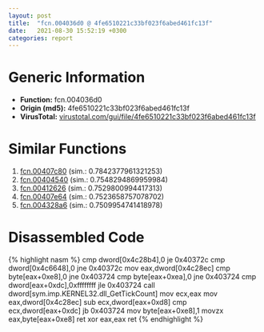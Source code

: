 ```yaml
---
layout: post
title:  "fcn.004036d0 @ 4fe6510221c33bf023f6abed461fc13f"
date:   2021-08-30 15:52:19 +0300
categories: report
---
```


# Generic Information
- **Function:** fcn.004036d0
- **Origin (md5):** 4fe6510221c33bf023f6abed461fc13f
- **VirusTotal:** [virustotal.com/gui/file/4fe6510221c33bf023f6abed461fc13f][virustotal_ref]



# Similar Functions

1. [fcn.00407c80][similar_1_ref] (sim.: 0.7842377961321253)
2. [fcn.00404540][similar_2_ref] (sim.: 0.7548294869959984)
3. [fcn.00412626][similar_3_ref] (sim.: 0.7529800994417313)
4. [fcn.00407e64][similar_4_ref] (sim.: 0.7523658757078702)
5. [fcn.004328a6][similar_5_ref] (sim.: 0.7509954741418978)


# Disassembled Code

{% highlight nasm %}
cmp dword[0x4c28b4],0
je 0x40372c
cmp dword[0x4c6648],0
jne 0x40372c
mov eax,dword[0x4c28ec]
cmp byte[eax+0xe8],0
jne 0x403724
cmp byte[eax+0xea],0
jne 0x403724
cmp dword[eax+0xdc],0xffffffff
jle 0x403724
call dword[sym.imp.KERNEL32.dll_GetTickCount]
mov ecx,eax
mov eax,dword[0x4c28ec]
sub ecx,dword[eax+0xd8]
cmp ecx,dword[eax+0xdc]
jb 0x403724
mov byte[eax+0xe8],1
movzx eax,byte[eax+0xe8]
ret 
xor eax,eax
ret 
{% endhighlight %}


[similar_1_ref]: /report/fcn.00407c80@4fe6510221c33bf023f6abed461fc13f
[similar_2_ref]: /report/fcn.00404540@4fe6510221c33bf023f6abed461fc13f
[similar_3_ref]: /report/fcn.00412626@5f763449465a14d1cdb5ea67e2f984d0
[similar_4_ref]: /report/fcn.00407e64@73677cb40830e94fbfb5483ff33e40b9
[similar_5_ref]: /report/fcn.004328a6@c2f40b3bc10e39d3d975422ee4d09bab
[virustotal_ref]: https://www.virustotal.com/gui/file/4fe6510221c33bf023f6abed461fc13f